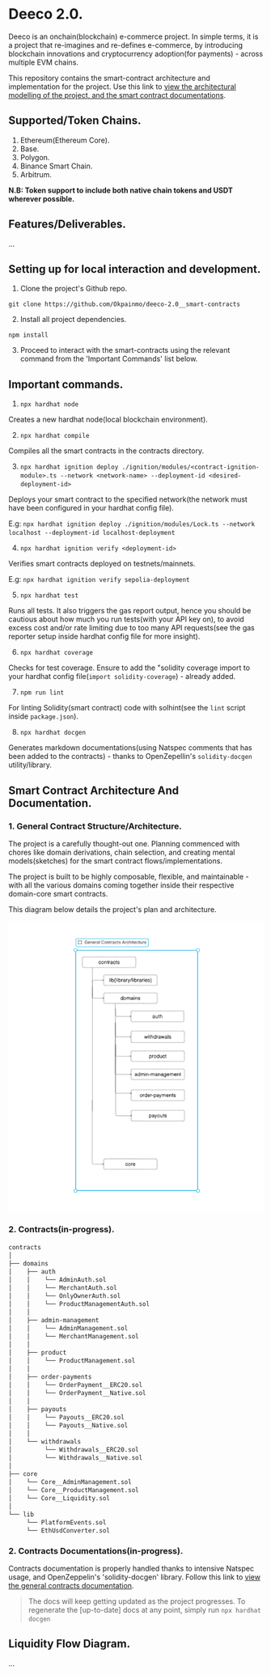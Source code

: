 # Deeco 2.0.

Deeco is an onchain(blockchain) e-commerce project. In simple terms, it is a project that re-imagines and re-defines e-commerce, by introducing blockchain innovations and cryptocurrency adoption(for payments) - across multiple EVM chains.

This repository contains the smart-contract architecture and implementation for the project. Use this link to [view the architectural modelling of the project, and the smart contract documentations](https://github.com/Okpainmo/deeco-2.0__smart-contracts?tab=readme-ov-file#smart-contract-architecture-and-documentation).

## Supported/Token Chains.

1. Ethereum(Ethereum Core).
2. Base.
3. Polygon.
4. Binance Smart Chain.
5. Arbitrum.

**N.B: Token support to include both native chain tokens and USDT wherever possible.**

## Features/Deliverables.

...

## Setting up for local interaction and development.

1. Clone the project's Github repo.

```shell
git clone https://github.com/Okpainmo/deeco-2.0__smart-contracts
```

2. Install all project dependencies.

```shell
npm install
```

3. Proceed to interact with the smart-contracts using the relevant command from the 'Important Commands' list below.

## Important commands.

1. `npx hardhat node`

Creates a new hardhat node(local blockchain environment).

2. `npx hardhat compile`

Compiles all the smart contracts in the contracts directory.

3. `npx hardhat ignition deploy ./ignition/modules/<contract-ignition-module>.ts --network <network-name> --deployment-id <desired-deployment-id>`

Deploys your smart contract to the specified network(the network must have been configured in your hardhat config file).

E.g: `npx hardhat ignition deploy ./ignition/modules/Lock.ts --network localhost --deployment-id localhost-deployment`

4. `npx hardhat ignition verify <deployment-id>`

Verifies smart contracts deployed on testnets/mainnets.

E.g: `npx hardhat ignition verify sepolia-deployment`

5. `npx hardhat test`

Runs all tests. It also triggers the gas report output, hence you should be cautious about how much you run tests(with your API key on), to avoid excess cost and/or rate limiting due to too many API requests(see the gas reporter setup inside hardhat config file for more insight).

6. `npx hardhat coverage`

Checks for test coverage. Ensure to add the "solidity coverage import to your hardhat config file(`import solidity-coverage`) - already added.

7. `npm run lint`

For linting Solidity(smart contract) code with solhint(see the `lint` script inside `package.json`).

8. `npx hardhat docgen`

Generates markdown documentations(using Natspec comments that has been added to the contracts) - thanks to OpenZepellin's `solidity-docgen` utility/library.

## Smart Contract Architecture And Documentation.

### 1. General Contract Structure/Architecture.

The project is a carefully thought-out one. Planning commenced with chores like domain derivations, chain selection, and creating mental models(sketches) for the smart contract flows/implementations.

The project is built to be highly composable, flexible, and maintainable - with all the various domains coming together inside their respective domain-core smart contracts.

This diagram below details the project's plan and architecture.

![Screenshot](<./public/Screenshot%20(1312).png>)

### 2. Contracts(in-progress).

```plaintext
contracts
│ 
├── domains
│    ├── auth
│    │    └── AdminAuth.sol
│    │    └── MerchantAuth.sol
│    │    └── OnlyOwnerAuth.sol
│    │    └── ProductManagementAuth.sol
│    │ 
│    ├── admin-management
│    │    └── AdminManagement.sol
│    │    └── MerchantManagement.sol
│    │ 
│    ├── product
│    │    └── ProductManagement.sol
│    │
│    ├── order-payments
│    │    └── OrderPayment__ERC20.sol
│    │    └── OrderPayment__Native.sol
│    │
│    ├── payouts
│    │    └── Payouts__ERC20.sol
│    │    └── Payouts__Native.sol
│    │ 
│    └── withdrawals
│         └── Withdrawals__ERC20.sol
│         └── Withdrawals__Native.sol
│      
├── core
│    └── Core__AdminManagement.sol
│    └── Core__ProductManagement.sol
│    └── Core__Liquidity.sol
│
└── lib
     └── PlatformEvents.sol
     └── EthUsdConverter.sol
```

### 2. Contracts Documentations(in-progress).

Contracts documentation is properly handled thanks to intensive Natspec usage, and OpenZeppelin's 'solidity-docgen' library. Follow this link to [view the general contracts documentation](https://github.com/Okpainmo/deeco-2.0__smart-contracts/blob/main/docs/index.md).

> The docs will keep getting updated as the project progresses. To regenerate the [up-to-date] docs at any point, simply run `npx hardhat docgen`

## Liquidity Flow Diagram.

...








